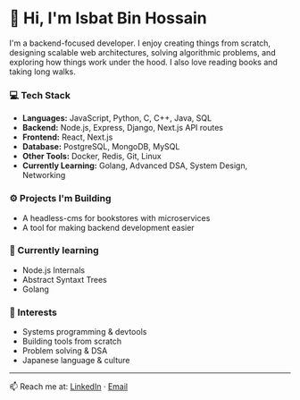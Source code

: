 # 👋 Hi, I'm Isbat Bin Hossain

I'm a backend-focused developer. I enjoy creating things from scratch, designing scalable web architectures, solving algorithmic problems, and exploring how things work under the hood. I also love reading books and taking long walks.

### 💻 Tech Stack

- **Languages:** JavaScript, Python, C, C++, Java, SQL  
- **Backend:** Node.js, Express, Django, Next.js API routes  
- **Frontend:** React, Next.js  
- **Database:** PostgreSQL, MongoDB, MySQL  
- **Other Tools:** Docker, Redis, Git, Linux  
- **Currently Learning:** Golang, Advanced DSA, System Design, Networking

### ⚙️ Projects I'm Building

- A headless-cms for bookstores with microservices
- A tool for making backend development easier

### 🎯 Currently learning
- Node.js Internals
- Abstract Syntaxt Trees
- Golang

### 🧠 Interests

- Systems programming & devtools  
- Building tools from scratch  
- Problem solving & DSA  
- Japanese language & culture

---

📫 Reach me at: [LinkedIn](https://www.linkedin.com/in/isbat-bin-hossain/) · [Email](mailto:isbatbinhossain@gmail.com)
